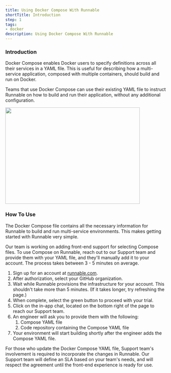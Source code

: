 ```yaml
---
title: Using Docker Compose With Runnable
shortTitle: Introduction
step: 1
tags:
- docker
description: Using Docker Compose With Runnable
---
```


### Introduction

Docker Compose enables Docker users to specify definitions across all their services in a YAML file. This is useful for describing how a multi-service application, composed with multiple containers, should build and run on Docker.

Teams that use Docker Compose can use their existing YAML file to instruct Runnable on how to build and run their application, without any additional configuration.

<img src="{{ site.baseurl }}/images/compose.svg" width="420" height="300">

### How To Use

The Docker Compose file contains all the necessary information for Runnable to build and run multi-service environments. This makes getting started with Runnable very simple.

Our team is working on adding front-end support for selecting Compose files. To use Compose on Runnable, reach out to our Support team and provide them with your YAML file, and they'll manually add it to your account. The process takes between 3 - 5 minutes on average.

1. Sign up for an account at [runnable.com](https://runnable.com/signup).
  1. After authorization, select your GitHub organization.
  2. Wait while Runnable provisions the infrastructure for your account. This shouldn't take more than 5 minutes. (If it takes longer, try refreshing the page.)
  3. When complete, select the green button to proceed with your trial.
2. Click on the in-app chat, located on the bottom right of the page to reach our Support team.
3. An engineer will ask you to provide them with the following:
    1. Compose YAML file
    2. Code repository containing the Compose YAML file
4. Your environment will start building shortly after the engineer adds the Compose YAML file.

For those who update the Docker Compose YAML file, Support team's involvement is required to incorporate the changes in Runnable. Our Support team will define an SLA based on your team's needs, and will respect the agreement until the front-end experience is ready for use.
